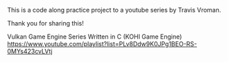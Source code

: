 This is a code along practice project to a youtube series by Travis Vroman.

Thank you for sharing this!

Vulkan Game Engine Series Written in C (KOHI Game Engine)
https://www.youtube.com/playlist?list=PLv8Ddw9K0JPg1BEO-RS-0MYs423cvLVtj

